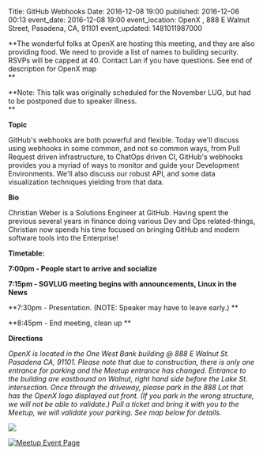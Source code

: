 Title: GitHub Webhooks
Date: 2016-12-08 19:00
published: 2016-12-06 00:13
event_date: 2016-12-08 19:00
event_location:  OpenX  , 888 E Walnut Street, Pasadena, CA, 91101
event_updated: 1481011987000

**The wonderful folks at OpenX are hosting this meeting, and they are also providing food.  We need to provide a list of names to building security. RSVPs will be capped at 40.  Contact Lan if you have questions.  See end of description for OpenX map  
**

**Note: This talk was originally scheduled for the November LUG, but had to be postponed due to speaker illness.  
**

**Topic**

GitHub's webhooks are both powerful and flexible. Today we'll discuss using
webhooks in some common, and not so common ways, from Pull Request driven
infrastructure, to ChatOps driven CI, GitHub's webhooks provides you a myriad
of ways to monitor and guide your Development Environments. We'll also discuss
our robust API, and some data visualization techniques yielding from that
data.

  
**Bio**

  
Christian Weber is a Solutions Engineer at GitHub. Having spent the previous
several years in finance doing various Dev and Ops related-things, Christian
now spends his time focused on bringing GitHub and modern software tools into
the Enterprise!

  
**Timetable:**

**7:00pm - People start to arrive and socialize**

**7:15pm - SGVLUG meeting begins with announcements, Linux in the News**

**7:30pm - Presentation.  (NOTE: Speaker may have to leave early.) **

**8:45pm - End meeting, clean up **

  
**Directions**

_OpenX is located in the One West Bank building @ 888 E Walnut St.  Pasadena
CA, 91101. Please note that due to construction, there is only one entrance
for parking and the Meetup entrance has changed.   Entrance to the building
are eastbound on Walnut, right hand side before the Lake St. intersection.
Once through the driveway, please park in the 888 Lot that has the OpenX logo
displayed out front.   (If you park in the wrong structure, we will not be
able to validate.)  Pull a ticket and bring it with you to the Meetup, we will
validate your parking.   See map below for details._

![](http://photos3.meetupstatic.com/photos/event/a/7/0/0/600_456642752.jpeg)

[ ![Meetup Event Page]({filename}/images/meetup_logo_45.png) ](https://www.meetup.com/SGVTech/events/233578486/)
